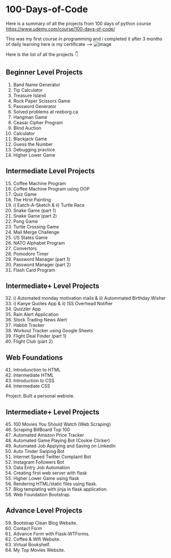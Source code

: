 # 100-Days-of-Code

Here is a summary of all the projects from 100 days of python course
https://www.udemy.com/course/100-days-of-code/

This was my first course in programming and i completed it after 3 months of daily learning
here is my certificate --> ![image](https://github.com/MustafaAhmedMahfoodhBinOthman/100-Days-of-Python-Code/assets/91588583/ec394083-c1ed-4a13-b0ed-d4a3a70998ac)

Here is the list of all the projects 👇

## Beginner Level Projects
1. Band Name Generator
2. Tip Calculator
3. Treasure Island
4. Rock Paper Scissors Game
5. Password Generator
6. Solved problems at reeborg.ca
7. Hangman Game
8. Ceasar Cipher Program
9. Blind Auction
10. Calculator
11. Blackjack Game
12. Guess the Number
13. Debugging practice
14. Higher Lower Game


## Intermediate Level Projects
15. Coffee Machine Program
16. Coffee Machine Program using OOP
17. Quiz Game
18. The Hirst Painting
19. i) Eatch-A-Sketch & ii) Turtle Race
20. Snake Game (part 1)
21. Snake Game (part 2)
22. Pong Game
23. Turtle Crossing Game
24. Mail Merge Challenge
25. US States Game
26. NATO Alphabet Program
27. Convertors
28. Pomodoro Timer
29. Password Manager (part 1)
30. Password Manager (part 2)
31. Flash Card Program


## Intermediate+ Level Projects
32. i) Automated monday motivation mails & ii) Autommated Birthday Wisher
33. i) Kanye Quotes App & ii) ISS Overhead Notifier
34. Quizzler App
35. Rain Alert Application
36. Stock Trading News Alert
37. Habbit Tracker
38. Workout Tracker using Google Sheets
39. Flight Deal Finder (part 1)
40. Flight Club (part 2)


## Web Foundations
41. Introdunction to HTML
42. Intermediate HTML
43. Introduction to CSS
44. Intermediate CSS

Project: Built a personal webiste.

## Intermediate+ Level Projects
45. 100 Movies You Should Watch (Web Scraping)
46. Scraping BillBoard Top 100
47. Automated Amazon Price Tracker
48. Automated Game Playing Bot (Cookie Clicker)
49. Automated Job Applying and Saving on LinkedIn
50. Auto Tinder Swiping Bot
51. Internet Speed Twitter Complaint Bot
52. Instagram Followers Bot
53. Data Entry Job Automation
54. Creating first web server with flask
55. Higher Lower Game using flask
56. Rendering HTML/static files using flask.
57. Blog templating with jinja in flask application.
58. Web Foundation Bootstrap.

## Advance Level Projects
59. Bootstrap Clean Blog Website.
60. Contact Form
61. Advance Form with Flask-WTForms.
62. Coffee & Wifi Website.
63. Virtual Bookshelf.
64. My Top Movies Website.

